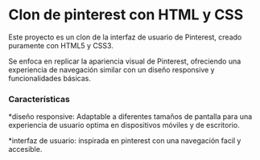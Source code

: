 # Clon de pinterest con HTML y CSS
Este proyecto es un clon de la interfaz de usuario de Pinterest, creado puramente con HTML5 y CSS3.

Se enfoca en replicar la apariencia visual de Pinterest, ofreciendo una experiencia de navegación similar con un diseño responsive y funcionalidades básicas.

### Características 
*diseño responsive: Adaptable a diferentes tamaños de pantalla para una experiencia de usuario optima en dispositivos móviles y de escritorio.

*interfaz de usuario: inspirada en pinterest con una navegación facil y accesible.
